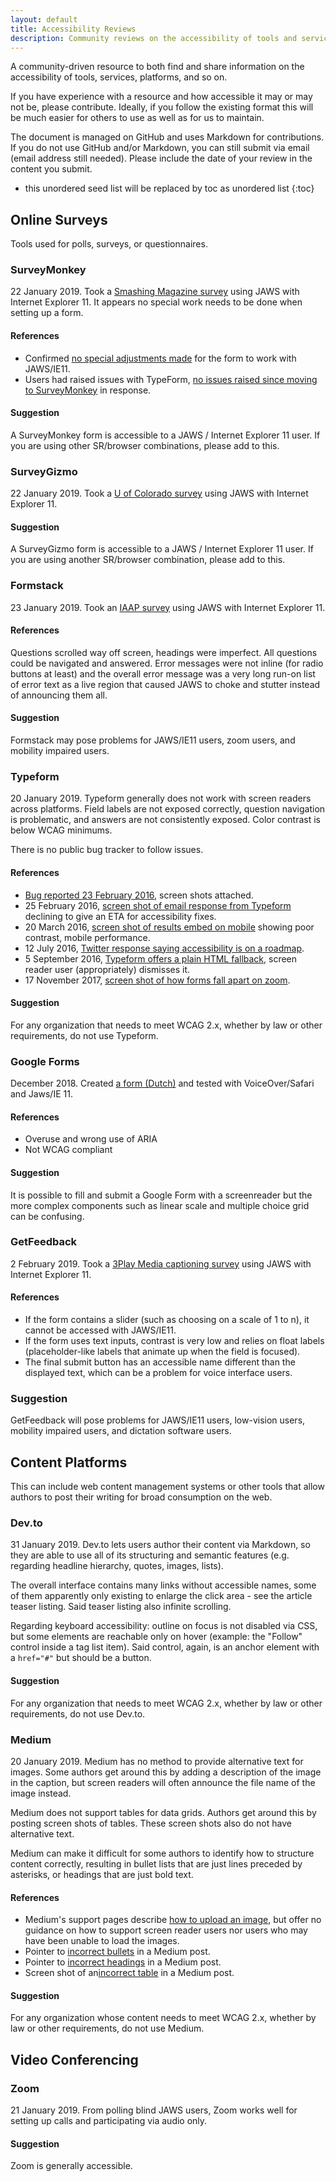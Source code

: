 ```yaml
---
layout: default
title: Accessibility Reviews
description: Community reviews on the accessibility of tools and services.
---
```


A community-driven resource to both find and share information on the accessibility of tools, services, platforms, and so on.

If you have experience with a resource and how accessible it may or may not be, please contribute. Ideally, if you follow the existing format this will be much easier for others to use as well as for us to maintain.

The document is managed on GitHub and uses Markdown for contributions. If you do not use GitHub and/or Markdown, you can still submit via email (email address still needed). Please include the date of your review in the content you submit.

* this unordered seed list will be replaced by toc as unordered list
{:toc}

## Online Surveys

Tools used for polls, surveys, or questionnaires.

### SurveyMonkey

22 January 2019. Took a [Smashing Magazine survey](https://www.surveymonkey.co.uk/r/survey-smashing-team) using JAWS with Internet Explorer 11. It appears no special work needs to be done when setting up a form.

#### References

* Confirmed [no special adjustments made](https://twitter.com/indysigner/status/1087760016323563520) for the form to work with JAWS/IE11.
* Users had raised issues with TypeForm, [no issues raised since moving to SurveyMonkey](https://twitter.com/indysigner/status/1087763172436701186) in response.

#### Suggestion

A SurveyMonkey form is accessible to a JAWS / Internet Explorer 11 user. If you are using other SR/browser combinations, please add to this.

### SurveyGizmo

22 January 2019. Took a [U of Colorado survey](https://www.surveygizmo.com/s3/4724778/Universal-Design-Accessibility-Topics-in-College-Curriculum) using JAWS with Internet Explorer 11.

#### Suggestion

A SurveyGizmo form is accessible to a JAWS / Internet Explorer 11 user. If you are using another SR/browser combination, please add to this.

### Formstack

23 January 2019. Took an [IAAP survey](https://accessibilityassociation.formstack.com/forms/iaap_procurement_jta_survey) using JAWS with Internet Explorer 11.

#### References

Questions scrolled way off screen, headings were imperfect. All questions could be navigated and answered. Error messages were not inline (for radio buttons at least) and the overall error message was a very long run-on list of error text as a live region that caused JAWS to choke and stutter instead of announcing them all.

#### Suggestion

Formstack may pose problems for JAWS/IE11 users, zoom users, and mobility impaired users.

### Typeform

20 January 2019. Typeform generally does not work with screen readers across platforms. Field labels are not exposed correctly, question navigation is problematic, and answers are not consistently exposed. Color contrast is below WCAG minimums.

There is no public bug tracker to follow issues.

#### References

* [Bug reported 23 February 2016](https://twitter.com/aardrian/status/702301348381986816), screen shots attached.
* 25 February 2016, [screen shot of email response from Typeform](https://twitter.com/aardrian/status/703000834750214145) declining to give an ETA for accessibility fixes.
* 20 March 2016, [screen shot of results embed on mobile](https://twitter.com/aardrian/status/711643411242213376) showing poor contrast, mobile performance.
* 12 July 2016, [Twitter response saying accessibility is on a roadmap](https://twitter.com/typeform/status/752992486784700416).
* 5 September 2016, [Typeform offers a plain HTML fallback](https://twitter.com/typeform/status/772754674621513728), screen reader user (appropriately) dismisses it.
* 17 November 2017, [screen shot of how forms fall apart on zoom](https://twitter.com/stommepoes/status/931518521036681216).

#### Suggestion

For any organization that needs to meet WCAG 2.x, whether by law or other requirements, do not use Typeform.

### Google Forms

December 2018. Created [a form (Dutch)](https://docs.google.com/forms/d/1wCBVwPQ77lNlWLArQbrM-AH4atepsUphiffDAAfwDgc/viewform?ts=5bebf5a7&edit_requested=true) and tested with VoiceOver/Safari and Jaws/IE 11. 

#### References

* Overuse and wrong use of ARIA
* Not WCAG compliant

#### Suggestion

It is possible to fill and submit a Google Form with a screenreader but the more complex components such as linear scale and multiple choice grid can be confusing.

### GetFeedback

2 February 2019. Took a [3Play Media captioning survey](https://3playmedia.getfeedback.com/r/yBh4ET3z/69abffee-3cfc-44b8-989b-abd365d1da88) using JAWS with Internet Explorer 11.

#### References

* If the form contains a slider (such as choosing on a scale of 1 to n), it cannot be accessed with JAWS/IE11.
* If the form uses text inputs, contrast is very low and relies on float labels (placeholder-like labels that animate up when the field is focused).
* The final submit button has an accessible name different than the displayed text, which can be a problem for voice interface users.

### Suggestion

GetFeedback will pose problems for JAWS/IE11 users, low-vision users, mobility impaired users, and dictation software users.

## Content Platforms

This can include web content management systems or other tools that allow authors to post their writing for broad consumption on the web.

### Dev.to

31 January 2019. Dev.to lets users author their content via Markdown, so they are able to use all of its structuring and semantic features (e.g. regarding headline hierarchy, quotes, images, lists). 

The overall interface contains many links without accessible names, some of them apparently only existing to enlarge the click area - see the article teaser listing. Said teaser listing also infinite scrolling.

Regarding keyboard accessibility: outline on focus is not disabled via CSS, but some elements are reachable only on hover (example: the "Follow" control inside a tag list item). Said control, again, is an anchor element with a `href="#"` but should be a button.

#### Suggestion

For any organization that needs to meet WCAG 2.x, whether by law or other requirements, do not use Dev.to.

### Medium

20 January 2019. Medium has no method to provide alternative text for images. Some authors get around this by adding a description of the image in the caption, but screen readers will often announce the file name of the image instead.

Medium does not support tables for data grids. Authors get around this by posting screen shots of tables. These screen shots also do not have alternative text.

Medium can make it difficult for some authors to identify how to structure content correctly, resulting in bullet lists that are just lines preceded by asterisks, or headings that are just bold text.

#### References

* Medium's support pages describe [how to upload an image](https://help.medium.com/hc/en-us/articles/215679797-Images), but offer no guidance on how to support screen reader users nor users who may have been unable to load the images.
* Pointer to [incorrect bullets](https://twitter.com/aardrian/status/1086639530856321024) in a Medium post.
* Pointer to [incorrect headings](https://twitter.com/aardrian/status/1083355862402506752) in a Medium post.
* Screen shot of an[incorrect table](https://twitter.com/aardrian/status/923536098734891009) in a Medium post.

#### Suggestion

For any organization whose content needs to meet WCAG 2.x, whether by law or other requirements, do not use Medium.

## Video Conferencing

### Zoom

21 January 2019. From polling blind JAWS users, Zoom works well for setting up calls and participating via audio only.

#### Suggestion

Zoom is generally accessible.
